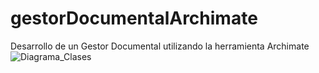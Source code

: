 # gestorDocumentalArchimate
Desarrollo de un Gestor Documental utilizando la herramienta Archimate
 ![Diagrama_Clases](https://raw.githubusercontent.com/lsfajardot/gestorDocumentalArchimate/master/UML/Organization%20View.png)
